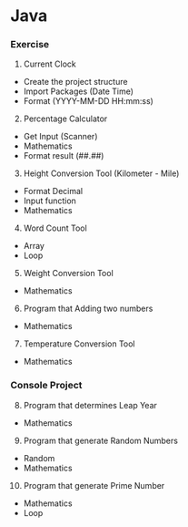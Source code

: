 # Java
### Exercise
1. Current Clock
* Create the project structure
* Import Packages (Date Time)
* Format (YYYY-MM-DD HH:mm:ss)
2. Percentage Calculator
* Get Input (Scanner)
* Mathematics
* Format result (##.##)
3. Height Conversion Tool (Kilometer - Mile)
* Format Decimal
* Input function
* Mathematics
4. Word Count Tool
* Array
* Loop
5. Weight Conversion Tool
* Mathematics
6. Program that Adding two numbers
* Mathematics
7. Temperature Conversion Tool
* Mathematics
### Console Project
8. Program that determines Leap Year
* Mathematics
9. Program that generate Random Numbers
* Random
* Mathematics
10. Program that generate Prime Number
* Mathematics
* Loop
